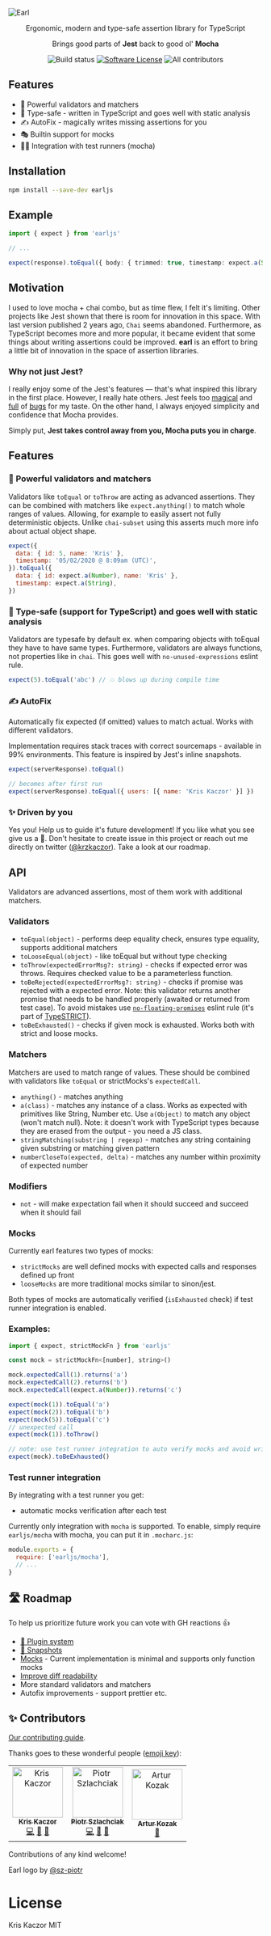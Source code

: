 ![Earl](https://raw.githubusercontent.com/krzkaczor/earl/master/docs/images/gh-cover.png)

<p align="center">
  <p align="center">Ergonomic, modern and type-safe assertion library for TypeScript</p>
  <p align="center">Brings good parts of <b>Jest</b> back to good ol' <b>Mocha</b></p>
  <p align="center">
    <img alt="Build status" src="https://github.com/krzkaczor/earl/workflows/Build%20and%20test/badge.svg">
    <a href="/package.json"><img alt="Software License" src="https://img.shields.io/badge/license-MIT-brightgreen.svg?style=flat-square"></a>
    <img alt="All contributors" src="https://img.shields.io/badge/all_contributors-3-orange.svg?style=flat-square">
  </p>
</p>

## Features

- 💪 Powerful validators and matchers
- 🤖 Type-safe - written in TypeScript and goes well with static analysis
- ✍ AutoFix - magically writes missing assertions for you
- 🎭 Builtin support for mocks
- 🏃‍♂️ Integration with test runners (mocha)

## Installation

```sh
npm install --save-dev earljs
```

## Example

```typescript
import { expect } from 'earljs'

// ...

expect(response).toEqual({ body: { trimmed: true, timestamp: expect.a(String) } })
```

## Motivation

I used to love mocha + chai combo, but as time flew, I felt it's limiting. Other projects like Jest shown that there is
room for innovation in this space. With last version published 2 years ago, `Chai` seems abandoned. Furthermore, as
TypeScript becomes more and more popular, it became evident that some things about writing assertions could be improved.
**earl** is an effort to bring a little bit of innovation in the space of assertion libraries.

### Why not just Jest?

I really enjoy some of the Jest's features — that's what inspired this library in the first place. However, I really
hate others. Jest feels too [magical](https://github.com/facebook/jest/issues/4414) and
[full](https://github.com/facebook/jest/issues/2441) of [bugs](https://github.com/facebook/jest/issues/8688) for my
taste. On the other hand, I always enjoyed simplicity and confidence that Mocha provides.

Simply put, **Jest takes control away from you, Mocha puts you in charge**.

## Features

### 💪 Powerful validators and matchers

Validators like `toEqual` or `toThrow` are acting as advanced assertions. They can be combined with matchers like
`expect.anything()` to match whole ranges of values. Allowing, for example to easily assert not fully deterministic
objects. Unlike `chai-subset` using this asserts much more info about actual object shape.

```js
expect({
  data: { id: 5, name: 'Kris' },
  timestamp: '05/02/2020 @ 8:09am (UTC)',
}).toEqual({
  data: { id: expect.a(Number), name: 'Kris' },
  timestamp: expect.a(String),
})
```

### 🤖 Type-safe (support for TypeScript) and goes well with static analysis

Validators are typesafe by default ex. when comparing objects with toEqual they have to have same types. Furthermore,
validators are always functions, not properties like in `chai`. This goes well with `no-unused-expressions` eslint rule.

```js
expect(5).toEqual('abc') // 💥 blows up during compile time
```

### ✍️ AutoFix

Automatically fix expected (if omitted) values to match actual. Works with different validators.

Implementation requires stack traces with correct sourcemaps - available in 99% environments. This feature is inspired
by Jest's inline snapshots.

```js
expect(serverResponse).toEqual()

// becomes after first run
expect(serverResponse).toEqual({ users: [{ name: 'Kris Kaczor' }] })
```

### ✨ Driven by you

Yes you! Help us to guide it's future development! If you like what you see give us a 🌟. Don't hesitate to create issue
in this project or reach out me directly on twitter ([@krzkaczor](https://twitter.com/krzkaczor)). Take a look at our
roadmap.

## API

Validators are advanced assertions, most of them work with additional matchers.

### Validators

- `toEqual(object)` - performs deep equality check, ensures type equality, supports additional matchers
- `toLooseEqual(object)` - like toEqual but without type checking
- `toThrow(expectedErrorMsg?: string)` - checks if expected error was throws. Requires checked value to be a
  parameterless function.
- `toBeRejected(expectedErrorMsg?: string)` - checks if promise was rejected with a expected error. Note: this validator
  returns another promise that needs to be handled properly (awaited or returned from test case). To avoid mistakes use
  [`no-floating-promises`](https://github.com/typescript-eslint/typescript-eslint/blob/master/packages/eslint-plugin/docs/rules/no-floating-promises.md)
  eslint rule (it's part of [TypeSTRICT](https://github.com/krzkaczor/typestrict)).
- `toBeExhausted()` - checks if given mock is exhausted. Works both with strict and loose mocks.

### Matchers

Matchers are used to match range of values. These should be combined with validators like `toEqual` or strictMocks's
`expectedCall`.

- `anything()` - matches anything
- `a(class)` - matches any instance of a class. Works as expected with primitives like String, Number etc. Use
  `a(Object)` to match any object (won't match null). Note: it doesn't work with TypeScript types because they are
  erased from the output - you need a JS class.
- `stringMatching(substring | regexp)` - matches any string containing given substring or matching given pattern
- `numberCloseTo(expected, delta)` - matches any number within proximity of expected number

### Modifiers

- `not` - will make expectation fail when it should succeed and succeed when it should fail

### Mocks

Currently earl features two types of mocks:

- `strictMocks` are well defined mocks with expected calls and responses defined up front
- `looseMocks` are more traditional mocks similar to sinon/jest.

Both types of mocks are automatically verified (`isExhausted` check) if test runner integration is enabled.

### Examples:

```js
import { expect, strictMockFn } from 'earljs'

const mock = strictMockFn<[number], string>()

mock.expectedCall(1).returns('a')
mock.expectedCall(2).returns('b')
mock.expectedCall(expect.a(Number)).returns('c')

expect(mock(1)).toEqual('a')
expect(mock(2)).toEqual('b')
expect(mock(5)).toEqual('c')
// unexpected call
expect(mock(1)).toThrow()

// note: use test runner integration to auto verify mocks and avoid writing this check by hand
expect(mock).toBeExhausted()
```

### Test runner integration

By integrating with a test runner you get:

- automatic mocks verification after each test

Currently only integration with `mocha` is supported. To enable, simply require `earljs/mocha` with mocha, you can put
it in `.mocharc.js`:

```js
module.exports = {
  require: ['earljs/mocha'],
  // ...
}
```

## 🛣️ Roadmap

To help us prioritize future work you can vote with GH reactions 👍

- [🔌 Plugin system ](https://github.com/krzkaczor/earl/issues/30)
- [📸 Snapshots](https://github.com/krzkaczor/earl/issues/31)
- [Mocks](https://github.com/krzkaczor/earl/issues/12) - Current implementation is minimal and supports only function
  mocks
- [Improve diff readability](https://github.com/krzkaczor/earl/issues/15)
- More standard validators and matchers
- Autofix improvements - support prettier etc.

## ✨ Contributors

[Our contributing guide](./CONTRIBUTING.md).

Thanks goes to these wonderful people ([emoji key](https://allcontributors.org/docs/en/emoji-key)):

<!-- ALL-CONTRIBUTORS-LIST:START - Do not remove or modify this section -->
<!-- prettier-ignore -->
<table><tr><td align="center"><a href="https://twitter.com/krzkaczor"><img src="https://avatars2.githubusercontent.com/u/1814312?v=4" width="100px;" alt="Kris Kaczor"/><br /><sub><b>Kris Kaczor</b></sub></a><br /><a href="https://github.com/y/y/commits?author=krzkaczor" title="Code">💻</a> <a href="https://github.com/y/y/commits?author=krzkaczor" title="Documentation">📖</a> <a href="#ideas-krzkaczor" title="Ideas, Planning, & Feedback">🤔</a></td><td align="center"><a href="https://github.com/sz-piotr"><img src="https://avatars2.githubusercontent.com/u/17070569?v=4" width="100px;" alt="Piotr Szlachciak"/><br /><sub><b>Piotr Szlachciak</b></sub></a><br /><a href="https://github.com/y/y/commits?author=sz-piotr" title="Code">💻</a> <a href="#ideas-sz-piotr" title="Ideas, Planning, & Feedback">🤔</a> <a href="#design-sz-piotr" title="Design">🎨</a></td><td align="center"><a href="http://twitter.com/quezak2"><img src="https://avatars0.githubusercontent.com/u/666206?v=4" width="100px;" alt="Artur Kozak"/><br /><sub><b>Artur Kozak</b></sub></a><br /><a href="#ideas-quezak" title="Ideas, Planning, & Feedback">🤔</a></td></tr></table>

<!-- ALL-CONTRIBUTORS-LIST:END -->

Contributions of any kind welcome!

Earl logo by [@sz-piotr](https://github.com/sz-piotr)

# License

Kris Kaczor MIT
